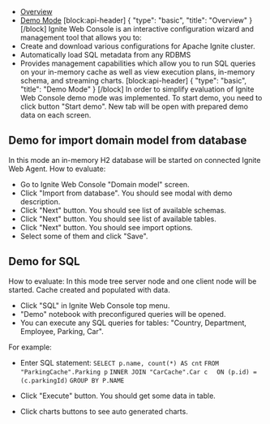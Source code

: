 * [Overview](#overview)
* [Demo Mode](#demo-mode)
[block:api-header]
{
  "type": "basic",
  "title": "Overview"
}
[/block]
Ignite Web Console is an interactive configuration wizard and management tool that allows you to:
* Create and download various configurations for Apache Ignite cluster.
* Automatically load SQL metadata from any RDBMS
* Provides management capabilities which allow you to run SQL queries
 on your in-memory cache as well as view execution plans, in-memory schema, and streaming charts.
[block:api-header]
{
  "type": "basic",
  "title": "Demo Mode"
}
[/block]
In order to simplify evaluation of Ignite Web Console demo mode was implemented.
To start demo, you need to click button "Start demo". New tab will be open with prepared demo data on each screen.

## Demo for import domain model from database
In this mode an in-memory H2 database will be started on connected Ignite Web Agent.
How to evaluate:
  * Go to Ignite Web Console "Domain model" screen.
  * Click "Import from database". You should see modal with demo description.
  * Click "Next" button. You should see list of available schemas.
  * Click "Next" button. You should see list of available tables.
  * Click "Next" button. You should see import options.
  * Select some of them and click "Save".

## Demo for SQL
How to evaluate:
In this mode tree server node and one client node will be started. Cache created and populated with data.
 * Click "SQL" in Ignite Web Console top menu.
 * "Demo" notebook with preconfigured queries will be opened.
 * You can execute any SQL queries for tables: "Country, Department, Employee, Parking, Car".

For example:
 * Enter SQL statement:
`SELECT p.name, count(*) AS cnt`
`FROM "ParkingCache".Parking p`
`INNER JOIN "CarCache".Car c`
`  ON (p.id) = (c.parkingId)`
`GROUP BY P.NAME`

 * Click "Execute" button. You should get some data in table.
 * Click charts buttons to see auto generated charts.